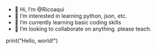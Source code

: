 - 👋 Hi, I’m @Ricoaqui
- 👀 I’m interested in learning python, json, etc.
- 🌱 I’m currently learning basic coding skills
- 💞️ I’m looking to collaborate on anything. please teach.


<!---
Ricoaqui/Ricoaqui is a ✨ special ✨ repository because its `README.md` (this file) appears on your GitHub profile.
You can click the Preview link to take a look at your changes.
--->

print("Hello, world!")
